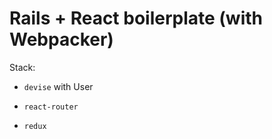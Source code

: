 # Rails + React boilerplate (with Webpacker)

Stack:

* `devise` with User

* `react-router`

* `redux`

